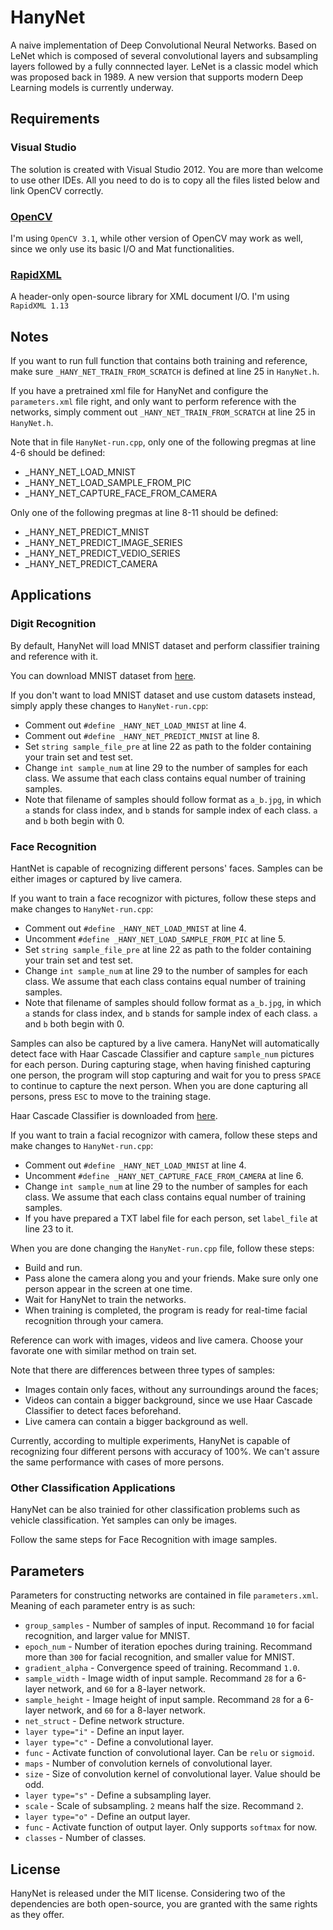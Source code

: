 # HanyNet

A naive implementation of Deep Convolutional Neural Networks.
Based on LeNet which is composed of several convolutional layers and subsampling layers followed by a fully connnected layer.
LeNet is a classic model which was proposed back in 1989.
A new version that supports modern Deep Learning models is currently underway.

## Requirements

### Visual Studio
The solution is created with Visual Studio 2012. You are more than welcome to use other IDEs. All you need to do is to copy all the files listed below and link OpenCV correctly.

### [OpenCV](http://opencv.org/downloads.html)
I'm using `OpenCV 3.1`, while other version of OpenCV may work as well, since we only use its basic I/O and Mat functionalities.

### [RapidXML](http://rapidxml.sourceforge.net/)
A header-only open-source library for XML document I/O. I'm using `RapidXML 1.13`

## Notes
If you want to run full function that contains both training and reference, make sure `_HANY_NET_TRAIN_FROM_SCRATCH` is defined at line 25 in `HanyNet.h`.

If you have a pretrained xml file for HanyNet and configure the `parameters.xml` file right, and only want to perform reference with the networks, simply comment out `_HANY_NET_TRAIN_FROM_SCRATCH` at line 25 in `HanyNet.h`.

Note that in file `HanyNet-run.cpp`, only one of the following pregmas at line 4-6 should be defined:
* _HANY_NET_LOAD_MNIST
* _HANY_NET_LOAD_SAMPLE_FROM_PIC
* _HANY_NET_CAPTURE_FACE_FROM_CAMERA

Only one of the following pregmas at line 8-11 should be defined:
* _HANY_NET_PREDICT_MNIST
* _HANY_NET_PREDICT_IMAGE_SERIES
* _HANY_NET_PREDICT_VEDIO_SERIES
* _HANY_NET_PREDICT_CAMERA

## Applications
### Digit Recognition
By default, HanyNet will load MNIST dataset and perform classifier training and reference with it.

You can download MNIST dataset from [here](http://yann.lecun.com/exdb/mnist/).

If you don't want to load MNIST dataset and use custom datasets instead, simply apply these changes to `HanyNet-run.cpp`:
* Comment out `#define _HANY_NET_LOAD_MNIST` at line 4.
* Comment out `#define _HANY_NET_PREDICT_MNIST` at line 8.
* Set `string sample_file_pre` at line 22 as path to the folder containing your train set and test set.
* Change `int sample_num` at line 29 to the number of samples for each class. We assume that each class contains equal number of training samples.
* Note that filename of samples should follow format as `a_b.jpg`, in which `a` stands for class index, and `b` stands for sample index of each class. `a` and `b` both begin with 0.

### Face Recognition
HantNet is capable of recognizing different persons' faces. Samples can be either images or captured by live camera.

If you want to train a face recognizor with pictures, follow these steps and make changes to `HanyNet-run.cpp`:
* Comment out `#define _HANY_NET_LOAD_MNIST` at line 4.
* Uncomment `#define _HANY_NET_LOAD_SAMPLE_FROM_PIC` at line 5.
* Set `string sample_file_pre` at line 22 as path to the folder containing your train set and test set.
* Change `int sample_num` at line 29 to the number of samples for each class. We assume that each class contains equal number of training samples.
* Note that filename of samples should follow format as `a_b.jpg`, in which `a` stands for class index, and `b` stands for sample index of each class. `a` and `b` both begin with 0.

Samples can also be captured by a live camera. HanyNet will automatically detect face with Haar Cascade Classifier and capture `sample_num` pictures for each person. During capturing stage, when having finished capturing one person, the program will stop capturing and wait for you to press `SPACE` to continue to capture the next person. When you are done capturing all persons, press `ESC` to move to the training stage.

Haar Cascade Classifier is downloaded from [here](https://github.com/Itseez/opencv/blob/master/data/haarcascades/haarcascade_frontalface_alt2.xml).

If you want to train a facial recognizor with camera, follow these steps and make changes to `HanyNet-run.cpp`:
* Comment out `#define _HANY_NET_LOAD_MNIST` at line 4.
* Uncomment `#define _HANY_NET_CAPTURE_FACE_FROM_CAMERA` at line 6.
* Change `int sample_num` at line 29 to the number of samples for each class. We assume that each class contains equal number of training samples.
* If you have prepared a TXT label file for each person, set `label_file` at line 23 to it.

When you are done changing the `HanyNet-run.cpp` file, follow these steps:
* Build and run.
* Pass alone the camera along you and your friends. Make sure only one person appear in the screen at one time.
* Wait for HanyNet to train the networks.
* When training is completed, the program is ready for real-time facial recognition through your camera.

Reference can work with images, videos and live camera. Choose your favorate one with similar method on train set.

Note that there are differences between three types of samples:
* Images contain only faces, without any surroundings around the faces;
* Videos can contain a bigger background, since we use Haar Cascade Classifier to detect faces beforehand.
* Live camera can contain a bigger background as well.

Currently, according to multiple experiments, HanyNet is capable of recognizing four different persons with accuracy of 100%. We can't assure the same performance with cases of more persons.

### Other Classification Applications
HanyNet can be also trainied for other classification problems such as vehicle classification. Yet samples can only be images.

Follow the same steps for Face Recognition with image samples.

## Parameters
Parameters for constructing networks are contained in file `parameters.xml`. Meaning of each parameter entry is as such:
* `group_samples` - Number of samples of input. Recommand `10` for facial recognition, and larger value for MNIST.
* `epoch_num` - Number of iteration epoches during training. Recommand more than `300` for facial recognition, and smaller value for MNIST.
* `gradient_alpha` - Convergence speed of training. Recommand `1.0`.
* `sample_width` - Image width of input sample. Recommand `28` for a 6-layer network, and `60` for a 8-layer network.
* `sample_height` - Image height of input sample. Recommand `28` for a 6-layer network, and `60` for a 8-layer network.
* `net_struct` - Define network structure.
*  `layer type="i"` - Define an input layer.
*  `layer type="c"` - Define a convolutional layer.
*   `func` - Activate function of convolutional layer. Can be `relu` or `sigmoid`.
*   `maps` - Number of convolution kernels of convolutional layer.
*   `size` - Size of convolution kernel of convolutional layer.	Value should be odd.
*  `layer type="s"` - Define a subsampling layer.
*   `scale` - Scale of subsampling. `2` means half the size. Recommand `2`.
*  `layer type="o"` - Define an output layer.
*   `func` - Activate function of output layer. Only supports `softmax` for now.
*   `classes` - Number of classes.

## License

HanyNet is released under the MIT license. Considering two of the dependencies are both open-source, you are granted with the same rights as they offer.
